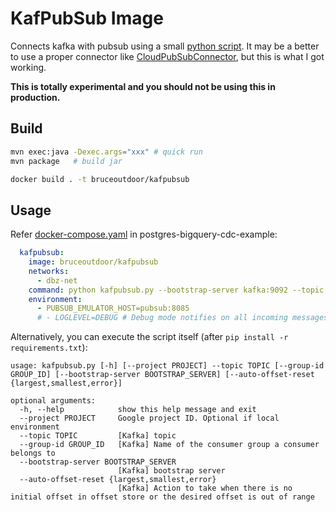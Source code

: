 # KafPubSub Image

Connects kafka with pubsub using a small [python script](./kafpubsub.py). It may be a better to use a proper connector like [CloudPubSubConnector](https://github.com/GoogleCloudPlatform/pubsub/tree/master/kafka-connector), but this is what I got working.

**This is totally experimental and you should not be using this in production.**

## Build


```sh
mvn exec:java -Dexec.args="xxx" # quick run
mvn package   # build jar
```


```sh
docker build . -t bruceoutdoor/kafpubsub
```

## Usage

Refer [docker-compose.yaml](../docker-compose.yaml) in postgres-bigquery-cdc-example:

```yaml
  kafpubsub:
    image: bruceoutdoor/kafpubsub
    networks:
      - dbz-net
    command: python kafpubsub.py --bootstrap-server kafka:9092 --topic dbserver1.inventory.customers
    environment:
      - PUBSUB_EMULATOR_HOST=pubsub:8085
      # - LOGLEVEL=DEBUG # Debug mode notifies on all incoming messages - best to turn off unless required
```

Alternatively, you can execute the script itself (after `pip install -r requirements.txt`):

```
usage: kafpubsub.py [-h] [--project PROJECT] --topic TOPIC [--group-id GROUP_ID] [--bootstrap-server BOOTSTRAP_SERVER] [--auto-offset-reset {largest,smallest,error}]

optional arguments:
  -h, --help            show this help message and exit
  --project PROJECT     Google project ID. Optional if local environment
  --topic TOPIC         [Kafka] topic
  --group-id GROUP_ID   [Kafka] Name of the consumer group a consumer belongs to
  --bootstrap-server BOOTSTRAP_SERVER
                        [Kafka] bootstrap server
  --auto-offset-reset {largest,smallest,error}
                        [Kafka] Action to take when there is no initial offset in offset store or the desired offset is out of range
```